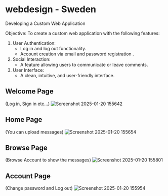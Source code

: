 # webdesign - Sweden
Developing a Custom Web Application

Objective: To create a custom web application with the following features:

1. User Authentication:
   - Log in and log out functionality.
   - Account creation via email and password registration .
2. Social Interaction:
   - A feature allowing users to communicate or leave comments.
3. User Interface:
   - A clean, intuitive, and user-friendly interface.

## Welcome Page 
(Log in, Sign in etc...)
![Screenshot 2025-01-20 155642](https://github.com/user-attachments/assets/09ff4fad-a57e-48c6-a105-d9a189e1a3bc)
## Home Page 
(You can upload messages)
![Screenshot 2025-01-20 155654](https://github.com/user-attachments/assets/42253d4a-77af-4ed4-aa13-acdadbbd6108)
## Browse Page 
(Browse Account to show the messages)
![Screenshot 2025-01-20 155801](https://github.com/user-attachments/assets/255f5bc4-26cc-41b9-85ae-482179416b89)
## Account Page
(Change password and Log out)
![Screenshot 2025-01-20 155954](https://github.com/user-attachments/assets/561d003c-4fd6-4e05-a8a2-d5bf10af8609)
